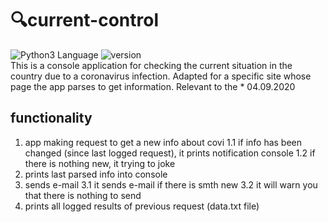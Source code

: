 # 🔍current-control
<img src="https://img.shields.io/badge/language%20-python-blue" alt="Python3 Language"> <img src="https://img.shields.io/badge/python-v3.8.3-blue" alt="version">   
This is a console application for checking the current situation in the country due to a coronavirus infection. Adapted for a specific site whose page the app parses to get information. Relevant to the * 04.09.2020

## functionality 
1. app making request to get a new info about covi
    1.1 if info has been changed (since last logged request), it prints notification console
    1.2 if there is nothing new, it trying to joke
2. prints last parsed info into console
3. sends e-mail
    3.1 it sends e-mail if there is smth new 
    3.2 it will warn you that there is nothing to send
4. prints all logged results of previous request (data.txt file)
